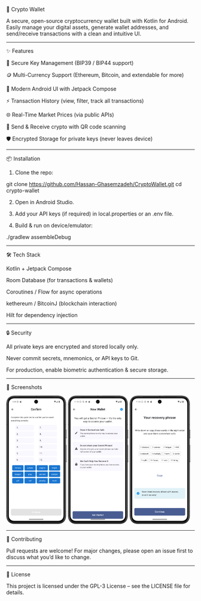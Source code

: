 🚀 Crypto Wallet

A secure, open-source cryptocurrency wallet built with Kotlin for Android.
Easily manage your digital assets, generate wallet addresses, and send/receive transactions with a clean and intuitive UI.


---

✨ Features

🔐 Secure Key Management (BIP39 / BIP44 support)

🪙 Multi-Currency Support (Ethereum, Bitcoin, and extendable for more)

📲 Modern Android UI with Jetpack Compose

⚡ Transaction History (view, filter, track all transactions)

🌐 Real-Time Market Prices (via public APIs)

📡 Send & Receive crypto with QR code scanning

🛡️ Encrypted Storage for private keys (never leaves device)



---

📦 Installation

1. Clone the repo:

git clone https://github.com/Hassan-Ghasemzadeh/CryptoWallet.git
cd crypto-wallet


2. Open in Android Studio.


3. Add your API keys (if required) in local.properties or an .env file.


4. Build & run on device/emulator:

./gradlew assembleDebug




---

🛠️ Tech Stack

Kotlin + Jetpack Compose

Room Database (for transactions & wallets)

Coroutines / Flow for async operations

kethereum / BitcoinJ (blockchain interaction)

Hilt for dependency injection



---

🔒 Security

All private keys are encrypted and stored locally only.

Never commit secrets, mnemonics, or API keys to Git.

For production, enable biometric authentication & secure storage.



---

📸 Screenshots

<img src="screenshots/IMG_20250811_191120_813.png" width="32%">
<img src="screenshots/Screenshot_20250811_110552.png" width="32%">
<img src="screenshots/Screenshot_20250811_110611.png" width="32%">


---

🤝 Contributing

Pull requests are welcome! For major changes, please open an issue first to discuss what you’d like to change.


---

📜 License

This project is licensed under the GPL-3 License – see the LICENSE file for details.
